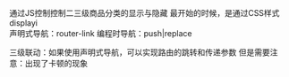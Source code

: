 通过JS控制控制二三级商品分类的显示与隐藏
最开始的时候，是通过CSS样式displayi     
声明式导航：router-link
编程时导航：push|replace

三级联动：如果使用声明式导航，可以实现路由的跳转和传递参数
但是需要注意：出现了卡顿的现象